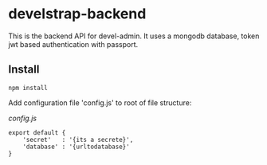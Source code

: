 # develstrap-backend

This is the backend API for devel-admin. It uses a mongodb database, token jwt based authentication with passport.

## Install

`npm install`

Add configuration file 'config.js' to root of file structure:

*config.js*
```
export default {
    'secret'   : '{its a secrete}',
    'database' : '{urltodatabase}'
}
```
